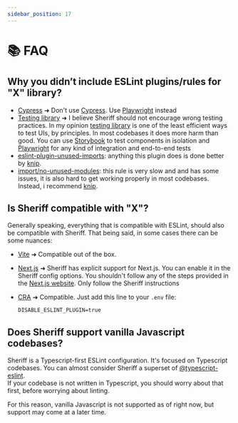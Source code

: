 ```yaml
---
sidebar_position: 17
---
```


# 📚 FAQ

## Why you didn’t include ESLint plugins/rules for "X" library?

- [Cypress](https://github.com/cypress-io/eslint-plugin-cypress) ➜ Don't use [Cypress](https://www.cypress.io/). Use [Playwright](https://playwright.dev/) instead
- [Testing library](https://github.com/testing-library/eslint-plugin-testing-library) ➜ I believe Sheriff should not encourage wrong testing practices. In my opinion [testing library](https://github.com/testing-library) is one of the least efficient ways to test UIs, by principles. In most codebases it does more harm than good. You can use [Storybook](https://github.com/storybookjs/storybook) to test components in isolation and [Playwright](https://playwright.dev/) for any kind of integration and end-to-end tests
- [eslint-plugin-unused-imports](https://github.com/sweepline/eslint-plugin-unused-imports): anything this plugin does is done better by [knip](https://github.com/webpro/knip).
- [import/no-unused-modules](https://github.com/import-js/eslint-plugin-import/blob/main/docs/rules/no-unused-modules.md): this rule is very slow and and has some issues, it is also hard to get working properly in most codebases. Instead, i recommend [knip](https://github.com/webpro/knip).

## Is Sheriff compatible with "X"?

Generally speaking, everything that is compatible with ESLint, should also be compatible with Sheriff. That being said, in some cases there can be some nuances:

- [Vite](https://vitejs.dev/) ➜ Compatible out of the box.
- [Next.js](https://github.com/vercel/next.js) ➜ Sheriff has explicit support for Next.js. You can enable it in the Sheriff config options. You shouldn't follow any of the steps provided in the [Next.js website](https://nextjs.org/docs/pages/building-your-application/configuring/eslint). Only follow the Sheriff instructions
- [CRA](https://create-react-app.dev/) ➜ Compatible. Just add this line to your `.env` file:

  ```.env title=".env"
  DISABLE_ESLINT_PLUGIN=true
  ```

## Does Sheriff support vanilla Javascript codebases?

Sheriff is a Typescript-first ESLint configuration. It's focused on Typescript codebases. You can almost consider Sheriff a superset of [@typescript-eslint](https://typescript-eslint.io/). <br />
If your codebase is not written in Typescript, you should worry about that first, before worrying about linting.

For this reason, vanilla Javascript is not supported as of right now, but support may come at a later time.
